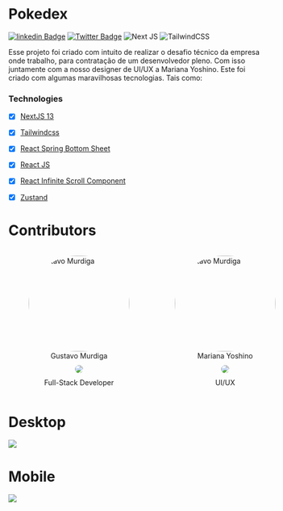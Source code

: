 # Pokedex


[![linkedin Badge](https://img.shields.io/badge/LinkedIn-0077B5?style=for-the-badge&logo=linkedin&logoColor=white)](https://www.linkedin.com/in/gustavo-murdiga-055470178/)
[![Twitter Badge](https://img.shields.io/badge/Twitter-1DA1F2?style=for-the-badge&logo=twitter&logoColor=white)](https://twitter.com/GuMurdiga)
![Next JS](https://img.shields.io/badge/Next-black?style=for-the-badge&logo=next.js&logoColor=white)
![TailwindCSS](https://img.shields.io/badge/tailwindcss-%2338B2AC.svg?style=for-the-badge&logo=tailwind-css&logoColor=white)


<p>
 Esse projeto foi criado com intuito de realizar o desafio técnico da empresa onde trabalho, para contratação de um desenvolvedor pleno. Com isso juntamente com a nosso designer de UI/UX a Mariana Yoshino. Este foi criado com algumas maravilhosas tecnologias. Tais como: 
 </p>

### Technologies

 - [x] <a href="https://nextjs.org/">NextJS 13</a>
 - [x] <a href="https://tailwindcss.com/">Tailwindcss</a>
 - [x] <a href="https://react-spring.bottom-sheet.dev/">React Spring Bottom Sheet</a>
 - [x] <a href="https://react.dev/">React JS</a>
 - [x] <a href="https://github.com/ankeetmaini/react-infinite-scroll-component">React Infinite Scroll Component</a>
 - [x] <a href="https://zustand-demo.pmnd.rs/">Zustand</a>


# Contributors
<div style="display: flex;gap: 10px;">
  <figure>
  <img style=" border-radius: 9999px;" height="190px" width="200px" alt="Gustavo Murdiga" src="https://avatars.githubusercontent.com/u/74632138?v=4"/>

  <figcaption>
<div class="captin" style=" display: flex; flex-direction:column; gap: 10px;justify-content: center; align-items: center;"> 
    <span> Gustavo Murdiga </span>
  <a href="https://www.linkedin.com/in/gustavo-murdiga-055470178/">
  <img  style="border-radius: 9999px;" src="https://img.shields.io/badge/LinkedIn-0077B5?style=for-the-badge&logo=linkedin&logoColor=white"/>
  </a>
    <span> Full-Stack Developer</span>
  </div>
  </figcaption>
  </figure>


<figure> 
<img  style="border-radius: 9999px;" height="190px" width="200px" alt="Gustavo Murdiga" src="https://media.licdn.com/dms/image/D4D03AQHp4ysVdSCQSA/profile-displayphoto-shrink_800_800/0/1680115683149?e=1697068800&v=beta&t=uQb_uNE1IV_LlDUZpYWdzvBIDQVW0SlSvtDGusTL9kY"/>
<figcaption>
<div class="captin" style=" display: flex; flex-direction:column; gap: 10px;justify-content: center; align-items: center;"> 
  <span> Mariana Yoshino </span>
  <a href="https://www.linkedin.com/in/mariana-yoshino/?trk=public_profile_browsemap&originalSubdomain=br">
  <img  style="border-radius: 9999px;" src="https://img.shields.io/badge/LinkedIn-0077B5?style=for-the-badge&logo=linkedin&logoColor=white"/>
  </a>
  <span> UI/UX </span>
</div>
</figcaption>
</figure>
</div>


# Desktop
<img src="./src/app/assets/readme/template.gif"/>

# Mobile
<img src="./src/app/assets/readme/mobile.gif"/>


